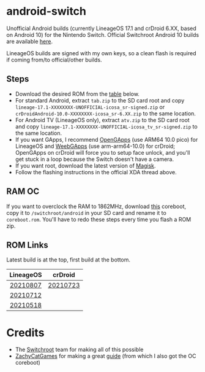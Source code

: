 # android-switch
Unofficial Android builds (currently LineageOS 17.1 and crDroid 6.XX, based on Android 10) for the Nintendo Switch. Official Switchroot Android 10 builds are available [here](https://forum.xda-developers.com/t/rom-unofficial-switchroot-android-10.4229761/).

LineageOS builds are signed with my own keys, so a clean flash is required if coming from/to official/other builds.

## Steps
- Download the desired ROM from the [table](https://github.com/LeddaZ/android-switch/blob/main/README.md#rom-links) below.
- For standard Android, extract `tab.zip` to the SD card root and copy `lineage-17.1-XXXXXXXX-UNOFFICIAL-icosa_sr-signed.zip` or `crDroidAndroid-10.0-XXXXXXXX-icosa_sr-6.XX.zip` to the same location.
- For Android TV (LineageOS only), extract `atv.zip` to the SD card root and copy `lineage-17.1-XXXXXXXX-UNOFFICIAL-icosa_tv_sr-signed.zip` to the same location.
- If you want GApps, I recommend [OpenGApps](https://opengapps.org/) (use ARM64 10.0 pico) for LineageOS and [WeebGApps](https://t.me/WeebGAppsChannel) (use arm-arm64-10.0) for crDroid; OpenGApps on crDroid will force you to setup face unlock, and you'll get stuck in a loop because the Switch doesn't have a camera.
- If you want root, download the latest version of [Magisk](https://github.com/topjohnwu/Magisk/releases/latest).
- Follow the flashing instructions in the official XDA thread above.

## RAM OC
If you want to overclock the RAM to 1862MHz, download [this](https://raw.githubusercontent.com/LeddaZ/android-switch/main/coreboot_oc.rom) coreboot, copy it to `/switchroot/android` in your SD card and rename it to `coreboot.rom`. You'll have to redo these steps every time you flash a ROM zip.

## ROM Links
Latest build is at the top, first build at the bottom.

| LineageOS | crDroid |
| :-: | :-: |
| [20210807](https://github.com/LeddaZ/android-switch/releases/tag/20210807-lineage) | [20210723](https://github.com/LeddaZ/android-switch/releases/tag/20210723-cr) |
| [20210712](https://github.com/LeddaZ/android-switch/releases/tag/20210712) | |
| [20210518](https://github.com/LeddaZ/android-switch/releases/tag/20210518) | |

# Credits
- The [Switchroot](https://gitlab.com/switchroot) team for making all of this possible
- [ZachyCatGames](https://gitlab.com/ZachyCatGames) for making a great [guide](https://gitlab.com/ZachyCatGames/q-tips-guide) (from which I also got the OC coreboot)
